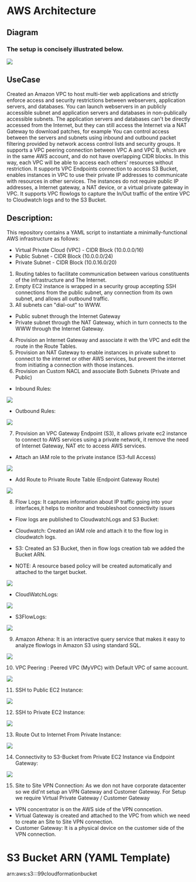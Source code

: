 # AWS Architecture #

## Diagram ##
### The setup is concisely illustrated below. ###
![](Images/AWSArchitecture-1.png)

## UseCase ##

Created an Amazon VPC to host multi-tier web applications and strictly enforce access and security restrictions between webservers,
application servers, and databases. You can launch webservers in an publicly accessible subnet and application servers and databases in non-publically accessible subnets. The application servers and databases can't be directly accessed from the Internet, but they can still access the Internet via a NAT Gateway to download patches, for example You can control access between the servers and subnets using inbound and outbound packet filtering provided by network access control lists and security groups. It supports a VPC peering connection between VPC A and VPC B, which are in the same AWS account, and do not have overlapping CIDR blocks. In this way, each VPC will be able to access each others' resources without restriction. It supports VPC Endpoints connection to access S3 Bucket, enables instances in VPC to use their private IP addresses to communicate with resources in other services. The instances do not require public IP addresses, a Internet gateway, a NAT device, or a virtual private gateway in VPC. It supports VPC flowlogs to capture the In/Out traffic of the entire VPC to Cloudwatch logs and to the S3 Bucket.



## Description: ##
This repository contains a YAML script to instantiate a minimally-functional AWS infrastructure as follows:
- Virtual Private Cloud (VPC) - CIDR Block (10.0.0.0/16)
 - Public Subnet - CIDR Block (10.0.0.0/24)
 - Private Subnet - CIDR Block (10.0.16.0/20)

1. Routing tables to facilitate communication between various constituents of the infrastructure and The Internet.
2. Empty EC2 instance is wrapped in a security group accepting SSH connections from the public subnet, any connection from its own subnet, and allows all outbound traffic.
3. All subnets can "dial-out" to WWW.
 - Public subnet through the Internet Gateway
 - Private subnet through the NAT Gateway, which in turn connects to the WWW through the Internet Gateway.
4. Provision an Internet Gateway and associate it with the VPC and edit the route in the Route Tables.
5. Provision an NAT Gateway to enable instances in private subnet to connect to the internet or other AWS services, but prevent the internet from initiating a connection with those instances.
6. Provision an Custom NACL and associate Both Subnets (Private and Public)
 - Inbound Rules:

![](Images/NACLInbound.png)


 - Outbound Rules:

![](Images/NACLOutbound.png)
 
7. Provision an VPC Gateway Endpoint (S3), it allows private ec2 instance to connect to AWS services using a private network, it remove the need of Internet Gateway, NAT etc to access AWS services.
 - Attach an IAM role to the private instance (S3-full Access)

 ![](Images/IAMRole.png)
 
 - Add Route to Private Route Table (Endpoint Gateway Route)
 
 ![](Images/PrivateRTS3.png)


8. Flow Logs: It captures information about IP traffic going into your interfaces,it helps to monitor and troubleshoot connectivity issues
 
 - Flow logs are published to CloudwatchLogs and S3 Bucket:
  - Cloudwatch: Created an IAM role and attach it to the flow log in cloudwatch logs.
  - S3: Created an S3 Bucket, then in flow logs creation tab we added the Bucket ARN.
  
  - NOTE:
    A resource based policy will be created automatically and attached to the target bucket.

![](Images/FlowLogs.png)

  - CloudWatchLogs:
  
![](Images/CloudWatchLogs.png)  

  - S3FlowLogs:
  
![](Images/S3FlowLogs.png)

9. Amazon Athena: It is an interactive query service that makes it easy to analyze flowlogs in Amazon S3 using standard SQL. 

![](Images/Athena.png)

10. VPC Peering : Peered VPC (MyVPC) with Default VPC of same account.

![](Images/PeeringConnection.png)

11. SSH to Public EC2 Instance:

![](Images/PublicEC2SSH.png)

12. SSH to Private EC2 Instance:

![](Images/PrivateEC2SSH.png)

13. Route Out to Internet From Private Instance:

![](Images/Ping.png)

14. Connectivity to S3-Bucket from Private EC2 Instance via Endpoint Gateway:

![](Images/S3Endpoint.png)

15. Site to Site VPN Connection: As we don not have corporate datacenter so we did'nt setup an VPN Gateway and Customer Gateway.
For Setup we require Virtual Private Gateway / Customer Gateway
  - VPN concentrator is on the AWS side of the VPN conncetion.
  - Virtual Gateway is created and attached to the VPC from which we need to create an Site to Site VPN connection.
 - Customer Gateway: It is a physical device on the customer side of the VPN connection.
 
 
# S3 Bucket ARN (YAML Template)
 arn:aws:s3:::99cloudformationbucket
 
